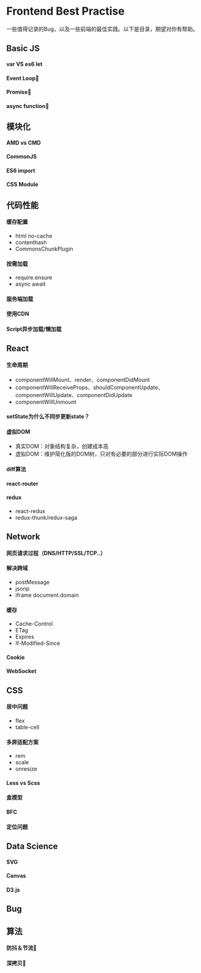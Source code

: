 # Frontend Best Practise
一些值得记录的Bug，以及一些前端的最佳实践。以下是目录，期望对你有帮助。

## Basic JS
#### var VS es6 let
#### Event Loop💌
#### Promise💌
#### async function💌

## 模块化
#### AMD vs CMD
#### CommonJS
#### ES6 import
#### CSS Module

## 代码性能
#### 缓存配置
- html no-cache
- contenthash
- CommonsChunkPlugin
#### 按需加载
- require.ensure
- async await
#### 服务端加载
#### 使用CDN
#### Script异步加载/懒加载

## React
#### 生命周期
- componentWillMount、render、componentDidMount
- componentWillReceiveProps、shouldComponentUpdate、componentWillUpdate、componentDidUpdate
- componentWillUnmount
#### setState为什么不同步更新state？
#### 虚拟DOM
- 真实DOM：对象结构复杂，创建成本高
- 虚拟DOM：维护简化版的DOM树，只对有必要的部分进行实际DOM操作
#### diff算法
#### react-router
#### redux
- react-redux
- redux-thunk/redux-saga

## Network
#### 网页请求过程（DNS/HTTP/SSL/TCP..）
#### 解决跨域
- postMessage
- jsonp
- iframe document.domain 
#### 缓存
- Cache-Control
- ETag
- Expires
- If-Modified-Since
#### Cookie
#### WebSocket

## CSS
#### 居中问题
- flex
- table-cell
#### 多屏适配方案
- rem
- scale 
- onresize
#### Less vs Scss
#### 盒模型
#### BFC
#### 定位问题


## Data Science
#### SVG
#### Canvas
#### D3.js


## Bug


## 算法
#### 防抖＆节流💌
#### 深拷贝💌
